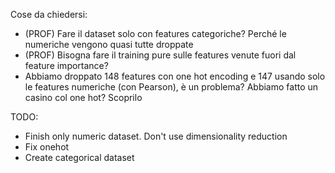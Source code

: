 Cose da chiedersi:

- (PROF) Fare il dataset solo con features categoriche? Perché le numeriche vengono quasi tutte droppate
- (PROF) Bisogna fare il training pure sulle features venute fuori dal feature importance?
- Abbiamo droppato 148 features con one hot encoding e 147 usando solo le features numeriche (con Pearson), è un problema? Abbiamo fatto un casino col one hot? Scoprilo

TODO:

- Finish only numeric dataset. Don't use dimensionality reduction
- Fix onehot
- Create categorical dataset

